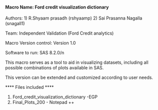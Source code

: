 #### Macro Name: Ford credit visualization dictionary

Authors: 1) R.Shyaam prasadh (rshyaamp) 
         2) Sai Prasanna Nagalla (snagall1) 
         
Team: Independent Validation (Ford Credit analytics)

Macro Version control: Version 1.0 

Software to run: SAS 8.2.0/n

This macro serves as a tool to aid in visualizing datasets, including all possible combinations of plots available in SAS. 

This version can be extended and customized according to user needs. 


**** Files included ****

1) Ford_credit_visualization_dictionary -EGP 
2) Final_Plots_200 - Notepad ++
